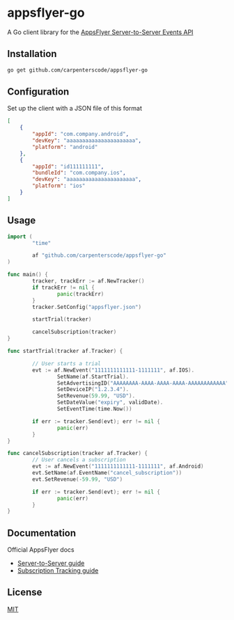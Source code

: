 # appsflyer-go

A Go client library for the [AppsFlyer Server-to-Server Events API](https://support.appsflyer.com/hc/en-us/articles/207034486-Server-to-Server-Events-API)

## Installation

```bash
go get github.com/carpenterscode/appsflyer-go
```

## Configuration

Set up the client with a JSON file of this format

```json
[
    {
        "appId": "com.company.android",
        "devKey": "aaaaaaaaaaaaaaaaaaaaaa",
        "platform": "android"
    },
    {
        "appId": "id111111111",
        "bundleId": "com.company.ios",
        "devKey": "aaaaaaaaaaaaaaaaaaaaaa",
        "platform": "ios"
    }
]
```

## Usage

```go
import (
        "time"

        af "github.com/carpenterscode/appsflyer-go"
)

func main() {
        tracker, trackErr := af.NewTracker()
        if trackErr != nil {
                panic(trackErr)
        }
        tracker.SetConfig("appsflyer.json")

        startTrial(tracker)

        cancelSubscription(tracker)
}

func startTrial(tracker af.Tracker) {

        // User starts a trial
        evt := af.NewEvent("1111111111111-1111111", af.IOS).
                SetName(af.StartTrial).
                SetAdvertisingID("AAAAAAAA-AAAA-AAAA-AAAA-AAAAAAAAAAAA").
                SetDeviceIP("1.2.3.4").
                SetRevenue(59.99, "USD").
                SetDateValue("expiry", validDate).
                SetEventTime(time.Now())

        if err := tracker.Send(evt); err != nil {
                panic(err)
        }
}

func cancelSubscription(tracker af.Tracker) {
        // User cancels a subscription
        evt := af.NewEvent("1111111111111-1111111", af.Android)
        evt.SetName(af.EventName("cancel_subscription"))
        evt.SetRevenue(-59.99, "USD")

        if err := tracker.Send(evt); err != nil {
                panic(err)
        }
}
```

## Documentation

Official AppsFlyer docs

-   [Server-to-Server guide](https://support.appsflyer.com/hc/en-us/articles/207034486-Server-to-Server-Events-API)
-   [Subscription Tracking guide](https://support.appsflyer.com/hc/en-us/articles/360001279189-Subscription-Tracking-Guide#ServertoServer)

## License

[MIT](LICENSE)

